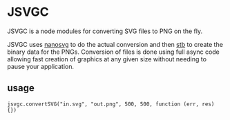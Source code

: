 # JSVGC

JSVGC is a node modules for converting SVG files to PNG on the fly.

JSVGC uses [nanosvg](https://github.com/memononen/nanosvg) to do the actual conversion and then [stb](https://github.com/nothings/stb) to create the binary data for the PNGs. Conversion of files is done using full async code allowing fast creation of graphics at any given size without needing to pause your application.

## usage
```
jsvgc.convertSVG("in.svg", "out.png", 500, 500, function (err, res) {})
```
